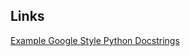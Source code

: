 ## Links

[Example Google Style Python Docstrings](https://www.sphinx-doc.org/en/master/usage/extensions/example_google.html)